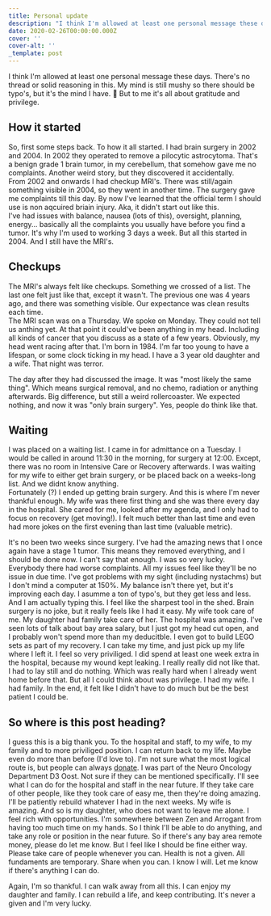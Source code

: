 ```yaml
---
title: Personal update
description: "I think I'm allowed at least one personal message these days. There's no thread or solid reasoning in this. My mind is still mushy so there should be typo's, but it's the mind I have. \U0001F389 But to me it's all about gratitude and privilege."
date: 2020-02-26T00:00:00.000Z
cover: ''
cover-alt: ''
_template: post
---
```


I think I'm allowed at least one personal message these days. There's no thread or solid reasoning in this. My mind is still mushy so there should be typo's, but it's the mind I have. 🎉 But to me it's all about gratitude and privilege.

## How it started

So, first some steps back. To how it all started. I had brain surgery in 2002 and 2004. In 2002 they operated to remove a pilocytic astrocytoma. That's a benign grade 1 brain tumor, in my cerebellum, that somehow gave me no complaints. Another weird story, but they discovered it accidentally.  
 From 2002 and onwards I had checkup MRI's. There was still/again something visible in 2004, so they went in another time. The surgery gave me complaints till this day. By now I've learned that the official term I should use is non aqcuired briain injury. Aka, it didn't start out like this.  
 I've had issues with balance, nausea (lots of this), oversight, planning, energy... basically all the complaints you usually have before you find a tumor. It's why I'm used to working 3 days a week. But all this started in 2004. And I still have the MRI's.

## Checkups

The MRI's always felt like checkups. Something we crossed of a list. The last one felt just like that, except it wasn't. The previous one was 4 years ago, and there was something visible. Our expectance was clean results each time.  
 The MRI scan was on a Thursday. We spoke on Monday. They could not tell us anthing yet. At that point it could've been anything in my head. Including all kinds of cancer that you discuss as a state of a few years. Obviously, my head went racing after that. I'm born in 1984. I'm far too young to have a lifespan, or some clock ticking in my head. I have a 3 year old daughter and a wife. That night was terror.

The day after they had discussed the image. It was "most likely the same thing". Which means surgical removal, and no chemo, radiation or anything afterwards. Big difference, but still a weird rollercoaster. We expected nothing, and now it was "only brain surgery". Yes, people do think like that.

## Waiting

I was placed on a waiting list. I came in for admittance on a Tuesday. I would be called in around 11:30 in the morning, for surgery at 12:00. Except, there was no room in Intensive Care or Recovery afterwards. I was waiting for my wife to either get brain surgery, or be placed back on a weeks-long list. And we didnt know anything.  
 Fortunately (?) I ended up getting brain surgery. And this is where I'm never thankful enough. My wife was there first thing and she was there every day in the hospital. She cared for me, looked after my agenda, and I only had to focus on recovery (get moving!). I felt much better than last time and even had more jokes on the first evening than last time (valuable metric).

It's no been two weeks since surgery. I've had the amazing news that I once again have a stage 1 tumor. This means they removed everything, and I should be done now. I can't say that enough. I was so very lucky. Everybody there had worse complaints. All my issues feel like they'll be no issue in due time. I've got problems with my sight (including nystachms) but I don't mind a computer at 150%. My balance isn't there yet, but it's improving each day. I asumme a ton of typo's, but they get less and less. And I am actually typing this. I feel like the sharpest tool in the shed. Brain surgery is no joke, but it really feels like I had it easy. My wife took care of me. My daughter had family take care of her. The hospital was amazing. I've seen lots of talk about bay area salary, but I just got my head cut open, and I probably won't spend more than my deducitble. I even got to build LEGO sets as part of my recovery. I can take my time, and just pick up my life where I left it. I feel so very priviliged. I did spend at least one week extra in the hospital, because my wound kept leaking. I really really did not like that. I had to lay still and do nothing. Which was really hard when I already went home before that. But all I could think about was privilege. I had my wife. I had family. In the end, it felt like I didn't have to do much but be the best patient I could be.

## So where is this post heading?

I guess this is a big thank you. To the hospital and staff, to my wife, to my family and to more priviliged position. I can return back to my life. Maybe even do more than before (I'd love to). I'm not sure what the most logical route is, but people can always [donate](https://vriendenumcutrecht-wkz.nl/geefdoelen/hersenonderzoek/onderzoek-naar-hersenkanker/). I was part of the Neuro Oncology Department D3 Oost. Not sure if they can be mentioned specifically. I'll see what I can do for the hospital and staff in the near future. If they take care of other people, like they took care of easy me, then they're doing amazing.  
 I'll be patiently rebuild whatever I had in the next weeks. My wife is amazing. And so is my daughter, who does not want to leave me alone. I feel rich with opportunities. I'm somewhere between Zen and Arrogant from having too much time on my hands. So I think I'll be able to do anything, and take any role or position in the near future. So if there's any bay area remote money, please do let me know. But I feel like I should be fine either way.  
 Please take care of people whenever you can. Health is not a given. All fundaments are temporary. Share when you can. I know I will. Let me know if there's anything I can do.

Again, I'm so thankful. I can walk away from all this. I can enjoy my daughter and family. I can rebuild a life, and keep contributing. It's never a given and I'm very lucky.
